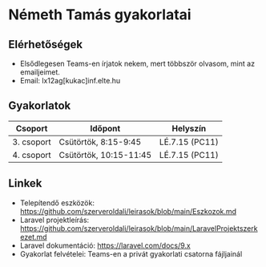 # Németh Tamás gyakorlatai

## Elérhetőségek

- Elsődlegesen Teams-en írjatok nekem, mert többször olvasom, mint az emailjeimet.
- Email: lx12ag[kukac]inf.elte.hu

## Gyakorlatok

| Csoport    | Időpont                | Helyszín       |
| ---------- | ---------------------- | -------------- |
| 3. csoport | Csütörtök, 8:15-9:45   | LÉ.7.15 (PC11) |
| 4. csoport | Csütörtök, 10:15-11:45 | LÉ.7.15 (PC11) |

## Linkek

- Telepítendő eszközök: https://github.com/szerveroldali/leirasok/blob/main/Eszkozok.md
- Laravel projektleírás: https://github.com/szerveroldali/leirasok/blob/main/LaravelProjektszerkezet.md
- Laravel dokumentáció: https://laravel.com/docs/9.x
- Gyakorlat felvételei: Teams-en a privát gyakorlati csatorna fájljainál
